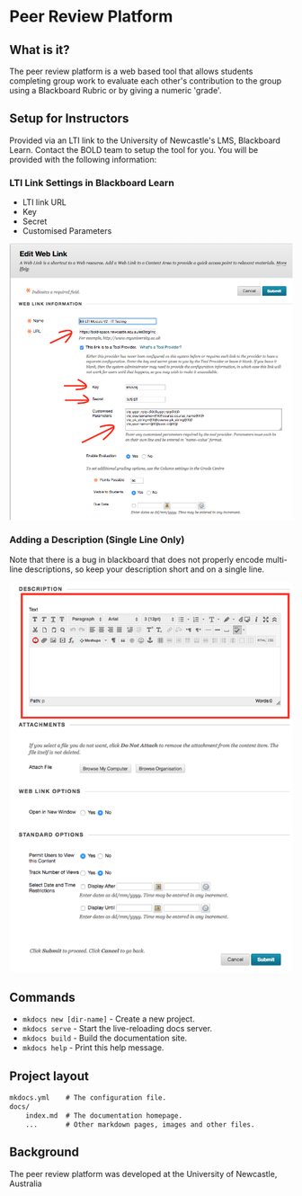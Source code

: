 # Peer Review Platform

## What is it?

The peer review platform is a web based tool that allows students completing group work to evaluate each other's contribution to the group using a Blackboard Rubric or by giving a numeric 'grade'.  

## Setup for Instructors

Provided via an LTI link to the University of Newcastle's LMS, Blackboard Learn.
Contact the BOLD team to setup the tool for you.  You will be provided with the following information:

### LTI Link Settings in Blackboard Learn

* LTI link URL
* Key
* Secret
* Customised Parameters

![Blackboard Learn LTI Link](images/bb_lti_link.png "1.0 Blackboard Learn LTI Link Settings")

### Adding a Description (Single Line Only)

Note that there is a bug in blackboard that does not properly encode multi-line descriptions, so keep your description short and on a single line.

![Blackboard Learn LTI Link](images/bb_lti_link_desc.png "1.1 Blackboard Learn LTI Link Description")

## Commands

* `mkdocs new [dir-name]` - Create a new project.
* `mkdocs serve` - Start the live-reloading docs server.
* `mkdocs build` - Build the documentation site.
* `mkdocs help` - Print this help message.

## Project layout

    mkdocs.yml    # The configuration file.
    docs/
        index.md  # The documentation homepage.
        ...       # Other markdown pages, images and other files.

## Background

The peer review platform was developed at the University of Newcastle, Australia
